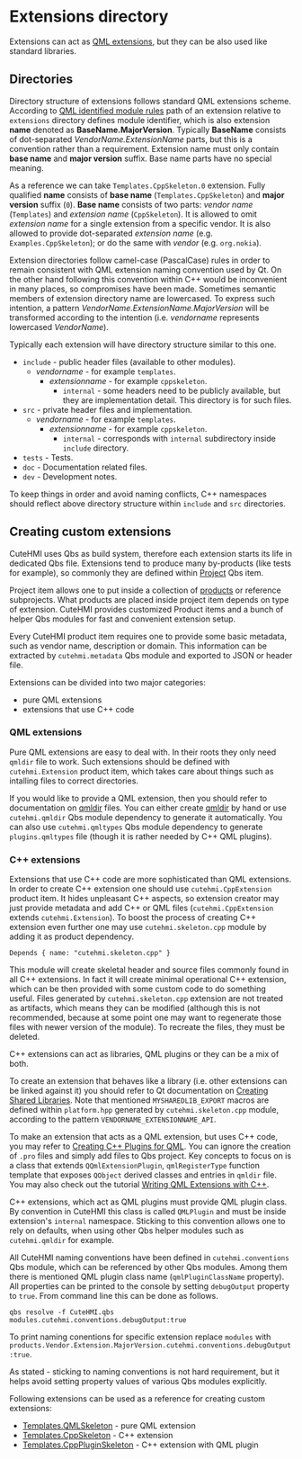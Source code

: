 # Extensions directory

Extensions can act as [QML extensions](http://doc.qt.io/qt-5/qtqml-index.html),
but they can be also used like standard libraries.

## Directories

Directory structure of extensions follows standard QML extensions scheme.
According to [QML identified module rules][1] path of an extension relative
to `extensions` directory defines module identifier, which is also extension
__name__ denoted as __BaseName.MajorVersion__. Typically __BaseName__ consists
of dot-separated _VendorName.ExtensionName_ parts, but this is a convention
rather than a requirement. Extension name must only contain __base name__ and
__major version__ suffix. Base name parts have no special meaning.

As a reference we can take `Templates.CppSkeleton.0` extension. Fully qualified
__name__ consists of __base name__ (`Templates.CppSkeleton`) and __major version__
suffix (`0`). __Base name__ consists of two parts: _vendor name_ (`Templates`)
and _extension name_ (`CppSkeleton`). It is allowed to omit _extension name_ for a
single extension from a specific vendor. It is also allowed to provide
dot-separated _extension name_ (e.g. `Examples.CppSkeleton`); or do the same with
_vendor_ (e.g. `org.nokia`).

Extension directories follow camel-case (PascalCase) rules in order to remain
consistent with QML extension naming convention used by Qt. On the other hand
following this convention within C++ would be inconvenient in many places, so
compromises have been made. Sometimes semantic members of extension directory
name are lowercased. To express such intention, a pattern
_VendorName.ExtensionName.MajorVersion_ will be transformed according to the
intention (i.e. _vendorname_ represents lowercased _VendorName_).

Typically each extension will have directory structure similar to this one.

- `include` - public header files (available to other modules).
    - _vendorname_ - for example `templates`.
        - _extensionname_ - for example `cppskeleton`.
            - `internal` - some headers need to be publicly available, but they
              are implementation detail. This directory is for such files.
- `src` - private header files and implementation.
    - _vendorname_ - for example `templates`.
        - _extensionname_ - for example `cppskeleton`.
            - `internal` - corresponds with `internal` subdirectory inside
              `include` directory.
- `tests` - Tests.
- `doc` - Documentation related files.
- `dev` - Development notes.

To keep things in order and avoid naming conflicts, C++ namespaces should
reflect above directory structure within `include` and `src` directories.

## Creating custom extensions

CuteHMI uses Qbs as build system, therefore each extension starts its life in
dedicated Qbs file. Extensions tend to produce many by-products (like tests for
example), so commonly they are defined within
[Project](https://doc.qt.io/qbs/qml-qbslanguageitems-project.html) Qbs item.

Project item allows one to put inside a collection of
[products](https://doc.qt.io/qbs/qml-qbslanguageitems-product.html) or reference
subprojects. What products are placed inside project item depends on type of
extension. CuteHMI provides customized Product items and a bunch of helper Qbs
modules for fast and convenient extension setup.

Every CuteHMI product item requires one to provide some basic metadata, such as
vendor name, description or domain. This information can be extracted by
`cutehmi.metadata` Qbs module and exported to JSON or header file.

Extensions can be divided into two major categories:
- pure QML extensions
- extensions that use C++ code

### QML extensions

Pure QML extensions are easy to deal with. In their roots they only need
`qmldir` file to work. Such extensions should be defined with
`cutehmi.Extension` product item, which takes care about things such as
intalling files to correct directories.

If you would like to provide a QML extension, then you should refer to
documentation on [qmldir] files. You can either create [qmldir] by hand or use
`cutehmi.qmldir` Qbs module dependency to generate it automatically.  You can
also use `cutehmi.qmltypes` Qbs module dependency to generate `plugins.qmltypes`
file (though it is rather needed by C++ QML plugins).

### C++ extensions

Extensions that use C++ code are more sophisticated than QML extensions. In
order to create C++ extension one should use `cutehmi.CppExtension` product
item. It hides unpleasant C++ aspects, so extension creator may just provide
metadata and add C++ or QML files (`cutehmi.CppExtension` extends
`cutehmi.Extension`). To boost the process of creating C++ extension even
further one may use `cutehmi.skeleton.cpp` module by adding it as product
dependency.

```
Depends { name: "cutehmi.skeleton.cpp" }
```

This module will create skeletal header and source files commonly found in all
C++ extensions. In fact it will create minimal operational C++ extension, which
can be then provided with some custom code to do something useful. Files
generated by `cutehmi.skeleton.cpp` extension are not treated as artifacts,
which means they can be modified (although this is not recommended, because at
some point one may want to regenerate those files with newer version of the
module). To recreate the files, they must be deleted.

C++ extensions can act as libraries, QML plugins or they can be a mix of both.

To create an extension that behaves like a library (i.e. other extensions can be
linked against it) you should refer to Qt documentation on
[Creating Shared Libraries](https://doc.qt.io/qt-5/sharedlibrary.html).
Note that mentioned `MYSHAREDLIB_EXPORT` macros are defined within
`platform.hpp` generated by `cutehmi.skeleton.cpp` module, according to the
pattern `VENDORNAME_EXTENSIONNAME_API`.

To make an extension that acts as a QML extension, but uses C++ code, you may
refer to [Creating C++ Plugins for QML](https://doc.qt.io/qt-5/qtqml-modules-cppplugins.html).
You can ignore the creation of `.pro` files and simply add files to Qbs project.
Key concepts to focus on is a class that extends `QQmlExtensionPlugin`,
`qmlRegisterType` function template that exposes `QObject` derived classes and
entries in `qmldir` file. You may also check out the tutorial
[Writing QML Extensions with C++](https://doc.qt.io/qt-5/qtqml-tutorials-extending-qml-example.html).

C++ extensions, which act as QML plugins must provide QML plugin class. By
convention in CuteHMI this class is called `QMLPlugin` and must be inside
extension's `internal` namespace. Sticking to this convention allows one to
rely on defaults, when using other Qbs helper modules such as `cutehmi.qmldir`
for example.

All CuteHMI naming conventions have been defined in `cutehmi.conventions` Qbs
module, which can be referenced by other Qbs modules. Among them there is
mentioned QML plugin class name (`qmlPluginClassName` property). All properties
can be printed to the console by setting `debugOutput` property to `true`. From
command line this can be done as follows.

```
qbs resolve -f CuteHMI.qbs modules.cutehmi.conventions.debugOutput:true
```

To print naming conentions for specific extension replace `modules` with
`products.Vendor.Extension.MajorVersion.cutehmi.conventions.debugOutput:true`.

As stated - sticking to naming conventions is not hard requirement, but it helps
avoid setting property values of various Qbs modules explicitly.

Following extensions can be used as a reference for creating custom extensions:
- [Templates.QMLSkeleton](Templates/QMLSkeleton.0/) - pure QML extension
- [Templates.CppSkeleton](Templates/CppSkeleton.0/) - C++ extension
- [Templates.CppPluginSkeleton](Templates/CppPluginSkeleton.0/) - C++ extension with QML plugin

[1]: https://doc.qt.io/qt-5/qtqml-modules-identifiedmodules.html#semantics-of-identified-modules
[qmldir]: https://doc.qt.io/qt-5/qtqml-modules-qmldir.html

